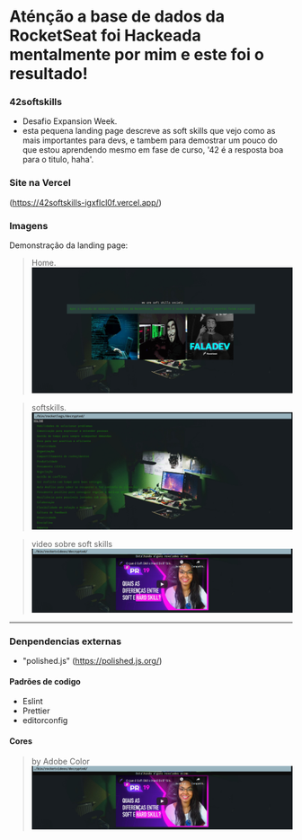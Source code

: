 
# Aténção a base de dados da RocketSeat foi Hackeada mentalmente por mim e este foi o resultado!

### 42softskills
- Desafio Expansion Week.
- esta pequena landing page descreve as  soft skills que vejo como as mais importantes para devs, e tambem para demostrar um pouco do que estou aprendendo mesmo em fase de curso, '42  é a resposta boa para o titulo, haha'.

### Site na Vercel
(https://42softskills-igxflcl0f.vercel.app/)

### Imagens

Demonstração da landing page:
> Home.
![](https://github.com/Marilzon/42softskills/blob/main/src/assets/images/Home.png)

> softskills.
![](https://github.com/Marilzon/42softskills/blob/main/src/assets/images/SoftSkills.png)

> video sobre soft skills
![](https://github.com/Marilzon/42softskills/blob/main/src/assets/images/SoftSkillsVideo.png)

----

### Denpendencias externas

- "polished.js" (https://polished.js.org/)

#### Padrões de codigo

* Eslint
* Prettier
* editorconfig

#### Cores
> by Adobe Color
![](https://github.com/Marilzon/42softskills/blob/main/src/assets/images/SoftSkillsVideo.png)
